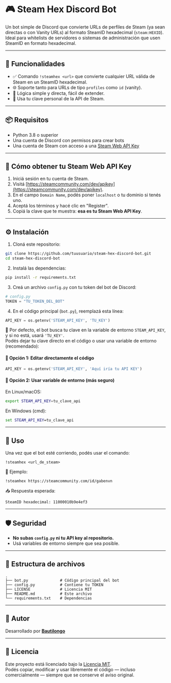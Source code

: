 # 🎮 Steam Hex Discord Bot

Un bot simple de Discord que convierte URLs de perfiles de Steam (ya sean directas o con Vanity URLs) al formato SteamID hexadecimal (`steam:HEXID`). Ideal para whitelists de servidores o sistemas de administración que usen SteamID en formato hexadecimal.

---

## 🚀 Funcionalidades

- ✅ Comando `!steamhex <url>` que convierte cualquier URL válida de Steam en un SteamID hexadecimal.
- 🌐 Soporte tanto para URLs de tipo `profiles` como `id` (vanity).
- 🧠 Lógica simple y directa, fácil de extender.
- 🔐 Usa tu clave personal de la API de Steam.

---

## 📦 Requisitos

- Python 3.8 o superior
- Una cuenta de Discord con permisos para crear bots
- Una cuenta de Steam con acceso a una [Steam Web API Key](https://steamcommunity.com/dev/apikey)

---

## 🔑 Cómo obtener tu Steam Web API Key

1. Iniciá sesión en tu cuenta de Steam.
2. Visitá [https://steamcommunity.com/dev/apikey](https://steamcommunity.com/dev/apikey).
3. En el campo `Domain Name`, podés poner `localhost` o tu dominio si tenés uno.
4. Aceptá los términos y hacé clic en "Register".
5. Copiá la clave que te muestra: **esa es tu Steam Web API Key**.

---

## ⚙️ Instalación

1. Cloná este repositorio:

```bash
git clone https://github.com/tuusuario/steam-hex-discord-bot.git
cd steam-hex-discord-bot
```

2. Instalá las dependencias:

```bash
pip install -r requirements.txt
```

3. Creá un archivo `config.py` con tu token del bot de Discord:

```python
# config.py
TOKEN = "TU_TOKEN_DEL_BOT"
```

4. En el código principal (`bot.py`), reemplazá esta línea:

```python
API_KEY = os.getenv('STEAM_API_KEY', 'TU_KEY')
```

🔁 Por defecto, el bot busca tu clave en la variable de entorno `STEAM_API_KEY`, y si no está, usará `'TU_KEY'`.  
Podés dejar tu clave directo en el código o usar una variable de entorno (recomendado):

#### 📁 Opción 1: Editar directamente el código
```python
API_KEY = os.getenv('STEAM_API_KEY', 'Aquí iría tu API KEY')
```

#### 🌱 Opción 2: Usar variable de entorno (más seguro)

En Linux/macOS:
```bash
export STEAM_API_KEY=tu_clave_api
```

En Windows (cmd):
```cmd
set STEAM_API_KEY=tu_clave_api
```

---

## 🧪 Uso

Una vez que el bot esté corriendo, podés usar el comando:

```
!steamhex <url_de_steam>
```

📌 Ejemplo:

```
!steamhex https://steamcommunity.com/id/gabenvn
```

📥 Respuesta esperada:

```
SteamID hexadecimal: 11000010b9e4ef3
```

---

## 🛡️ Seguridad

- **No subas `config.py` ni tu API key al repositorio.**
- Usá variables de entorno siempre que sea posible.

---

## 📁 Estructura de archivos

```
.
├── bot.py              # Código principal del bot
├── config.py           # Contiene tu TOKEN
├── LICENSE             # Licencia MIT
├── README.md           # Este archivo
└── requirements.txt    # Dependencias

```

---

## 👤 Autor

Desarrollado por [**Bautilongo**](https://github.com/Bautilongo)

---

## 📜 Licencia

Este proyecto está licenciado bajo la [Licencia MIT](LICENSE).  
Podés copiar, modificar y usar libremente el código — incluso comercialmente — siempre que se conserve el aviso original.

